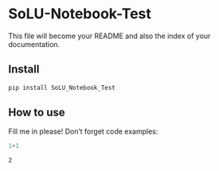 SoLU-Notebook-Test
================

<!-- WARNING: THIS FILE WAS AUTOGENERATED! DO NOT EDIT! -->

This file will become your README and also the index of your
documentation.

## Install

``` sh
pip install SoLU_Notebook_Test
```

## How to use

Fill me in please! Don’t forget code examples:

``` python
1+1
```

    2
